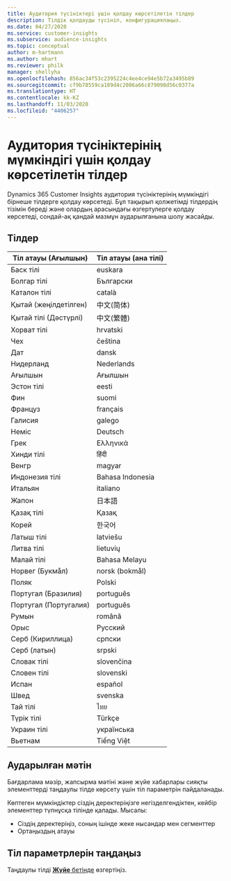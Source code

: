 ```yaml
---
title: Аудитория түсініктері үшін қолдау көрсетілетін тілдер
description: Тілдік қолдауды түсініп, конфигурациялаңыз.
ms.date: 04/27/2020
ms.service: customer-insights
ms.subservice: audience-insights
ms.topic: conceptual
author: m-hartmann
ms.author: mhart
ms.reviewer: philk
manager: shellyha
ms.openlocfilehash: 856ac34f53c2395224c4ee4ce94e5b72a3495b89
ms.sourcegitcommit: cf9b78559ca189d4c2086a66c879098d56c0377a
ms.translationtype: HT
ms.contentlocale: kk-KZ
ms.lasthandoff: 11/03/2020
ms.locfileid: "4406257"
---
```

# <a name="supported-languages-for-audience-insights-capability"></a>Аудитория түсініктерінің мүмкіндігі үшін қолдау көрсетілетін тілдер

Dynamics 365 Customer Insights аудитория түсініктерінің мүмкіндігі бірнеше тілдерге қолдау көрсетеді. Бұл тақырып қолжетімді тілдердің тізімін береді және олардың арасындағы өзгертулерге қолдау көрсетеді, сондай-ақ қандай мазмұн аударылғанына шолу жасайды.

## <a name="languages"></a>Тілдер

| Тіл атауы (Ағылшын)|  Тіл атауы (ана тілі) |
| ------------- | ------------- |
| Баск тілі | euskara |
| Болгар тілі | Български |
| Каталон тілі | català |
| Қытай (жеңілдетілген) | 中文(简体) |
| Қытай тілі (Дәстүрлі) | 中文(繁體) |
| Хорват тілі | hrvatski |
| Чех | čeština |
| Дат | dansk |
| Нидерланд | Nederlands |
| Ағылшын | Ағылшын |
| Эстон тілі | eesti |
| Фин | suomi |
| Француз | français |
| Галисия | galego |
| Неміс | Deutsch |
| Грек | Ελληνικά |
| Хинди тілі | हिंदी |
| Венгр | magyar |
| Индонезия тілі | Bahasa Indonesia |
| Итальян | italiano |
| Жапон | 日本語 |
| Қазақ тілі | Қазақ |
| Корей | 한국어 |
| Латыш тілі | latviešu |
| Литва тілі | lietuvių |
| Малай тілі | Bahasa Melayu |
| Норвег (Букмåл) | norsk (bokmål) |
| Поляк | Polski |
| Португал (Бразилия) | português |
| Португал (Португалия) | português |
| Румын | română |
| Орыс | Русский |
| Серб (Кириллица) | српски |
| Серб (латын) | srpski |
| Словак тілі | slovenčina |
| Словен тілі | slovenski |
| Испан | español |
| Швед | svenska |
| Тай тілі | ไทย |
| Түрік тілі | Türkçe |
| Украин тілі | українська |
| Вьетнам | Tiếng Việt |

## <a name="whats-translated"></a>Аударылған мәтін

Бағдарлама мәзір, жапсырма мәтіні және жүйе хабарлары сияқты элементтерді таңдаулы тілде көрсету үшін тіл параметрін пайдаланады.

Көптеген мүмкіндіктер сіздің деректеріңізге негізделгендіктен, кейбір элементтер түпнұсқа тілінде қалады. Мысалы:

- Сіздің деректеріңіз, соның ішінде жеке нысандар мен сегменттер
- Ортаңыздың атауы

## <a name="choose-your-language-settings"></a>Тіл параметрлерін таңдаңыз  

Таңдаулы тілді [**Жүйе** бетінде](system.md) өзгертіңіз.
